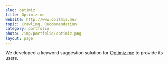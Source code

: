 ```yaml
---
slug: optimiz
title: Optimiz.me
website: http://www.opitmiz.me/
topic: Crawling, Recommendation
category: portfolio
photo: /img/portfolio/optimiz.png
layout: page
---
```

We developed a keyword suggestion solution for [Optimiz.me]({{page.website}}) to provide its users.
